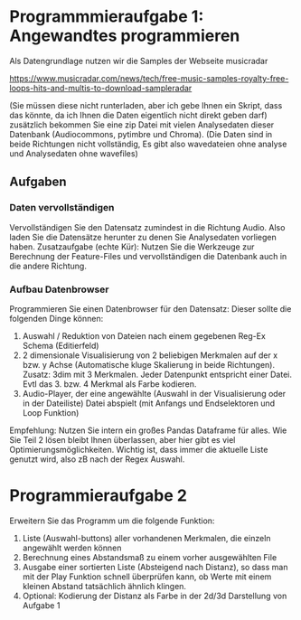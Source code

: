 # Programmmieraufgabe 1: Angewandtes programmieren

Als Datengrundlage nutzen wir die Samples der Webseite musicradar

https://www.musicradar.com/news/tech/free-music-samples-royalty-free-loops-hits-and-multis-to-download-sampleradar


(Sie müssen diese nicht runterladen, aber ich gebe Ihnen ein Skript, dass das könnte, da ich Ihnen die Daten eigentlich nicht direkt geben darf)
zusätzlich bekommen Sie eine zip Datei mit vielen Analysedaten dieser Datenbank (Audiocommons, pytimbre und Chroma).
(Die Daten sind in beide Richtungen nicht vollständig, Es gibt also wavedateien ohne analyse und Analysedaten ohne wavefiles)

## Aufgaben

### Daten vervollständigen

Vervollständigen Sie den Datensatz zumindest in die Richtung Audio. Also laden Sie die Datensätze herunter zu denen Sie Analysedaten vorliegen haben. Zusatzaufgabe (echte Kür): Nutzen Sie die Werkzeuge zur Berechnung der Feature-Files und vervollständigen die Datenbank auch in die andere Richtung.

### Aufbau Datenbrowser 

Programmieren Sie einen Datenbrowser für den Datensatz: Dieser sollte die folgenden Dinge können:

1. Auswahl / Reduktion von Dateien nach einem gegebenen Reg-Ex Schema (Editierfeld)
2. 2 dimensionale Visualisierung von 2 beliebigen Merkmalen auf der x bzw. y Achse (Automatische kluge Skalierung in beide Richtungen). Zusatz: 3dim mit 3 Merkmalen. Jeder Datenpunkt entspricht einer Datei. Evtl das 3. bzw. 4 Merkmal als Farbe kodieren.
3. Audio-Player, der eine angewählte (Auswahl in der Visualisierung oder in der Dateiliste) Datei abspielt (mit Anfangs und Endselektoren und Loop Funktion)


Empfehlung: Nutzen Sie intern ein großes Pandas Dataframe für alles. 
Wie Sie Teil 2 lösen bleibt Ihnen überlassen, aber hier gibt es viel Optimierungsmöglichkeiten. Wichtig ist, dass immer die aktuelle Liste genutzt wird, also zB nach der Regex Auswahl.


# Programmieraufgabe 2

Erweitern Sie das Programm um die folgende Funktion:

1. Liste (Auswahl-buttons) aller vorhandenen Merkmalen, die einzeln angewählt werden können
2. Berechnung eines Abstandsmaß zu einem vorher ausgewählten File
3. Ausgabe einer sortierten Liste (Absteigend nach Distanz), so dass man mit der Play Funktion schnell überprüfen kann, ob Werte mit einem kleinen Abstand tatsächlich ähnlich klingen.
4. Optional: Kodierung der Distanz als Farbe in der 2d/3d Darstellung von Aufgabe 1